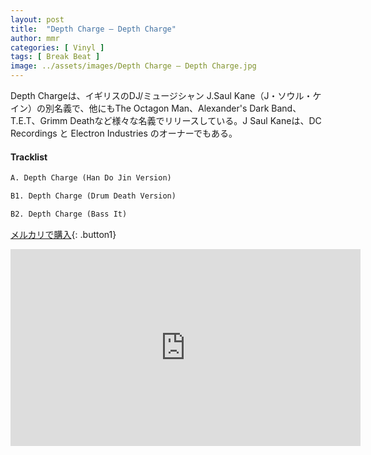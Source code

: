 ```yaml
---
layout: post
title:  "Depth Charge – Depth Charge"
author: mmr
categories: [ Vinyl ]
tags: [ Break Beat ]
image: ../assets/images/Depth Charge – Depth Charge.jpg
---
```


Depth Chargeは、イギリスのDJ/ミュージシャン J.Saul Kane（J・ソウル・ケイン）の別名義で、他にもThe Octagon Man、Alexander's Dark Band、T.E.T、Grimm Deathなど様々な名義でリリースしている。J Saul Kaneは、DC Recordings と Electron Industries のオーナーでもある。

#### Tracklist
```md
A. Depth Charge (Han Do Jin Version)

B1. Depth Charge (Drum Death Version)

B2. Depth Charge (Bass It)
```

[メルカリで購入](https://jp.mercari.com/item/m61709862692?afid=6142608987){: .button1}

<iframe width="560" height="315" src="https://www.youtube.com/embed/0Hlyx53KRxM?si=FT8X7jdrivMsCp2w" title="YouTube video player" frameborder="0" allow="accelerometer; autoplay; clipboard-write; encrypted-media; gyroscope; picture-in-picture; web-share" referrerpolicy="strict-origin-when-cross-origin" allowfullscreen></iframe>